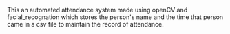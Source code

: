 This an automated attendance system made using openCV and facial_recognation which stores the person's name and the time that person came in a csv file to maintain the record of attendance.
